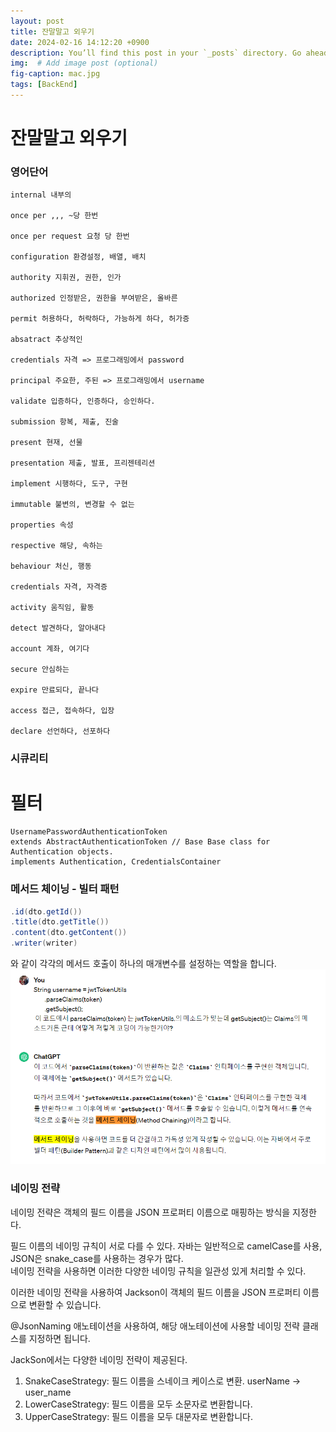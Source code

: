 ```yaml
---
layout: post
title: 잔말말고 외우기
date: 2024-02-16 14:12:20 +0900
description: You’ll find this post in your `_posts` directory. Go ahead and edit it and re-build the site to see your changes. # Add post description (optional)
img:  # Add image post (optional)
fig-caption: mac.jpg
tags: [BackEnd]
---
```

# 잔말말고 외우기

### 영어단어
```영어단어
internal 내부의

once per ,,, ~당 한번

once per request 요청 당 한번

configuration 환경설정, 배열, 배치

authority 지휘권, 권한, 인가

authorized 인정받은, 권한을 부여받은, 올바른

permit 허용하다, 허락하다, 가능하게 하다, 허가증

absatract 추상적인

credentials 자격 => 프로그래밍에서 password

principal 주요한, 주된 => 프로그래밍에서 username

validate 입증하다, 인증하다, 승인하다.

submission 항복, 제출, 진술

present 현재, 선물

presentation 제출, 발표, 프리젠테리션

implement 시행하다, 도구, 구현

immutable 불변의, 변경할 수 없는

properties 속성

respective 해당, 속하는

behaviour 처신, 행동

credentials 자격, 자격증

activity 움직임, 활동

detect 발견하다, 알아내다

account 계좌, 여기다

secure 안심하는

expire 만료되다, 끝나다

access 접근, 접속하다, 입장

declare 선언하다, 선포하다

```

### 시큐리티
 # 필터
    UsernamePasswordAuthenticationToken  
    extends AbstractAuthenticationToken // Base Base class for Authentication objects.    
    implements Authentication, CredentialsContainer



### 메서드 체이닝 - 빌터 패턴  
```java
.id(dto.getId())
.title(dto.getTitle()) 
.content(dto.getContent()) 
.writer(writer)
```
와 같이 각각의 메서드 호출이 하나의 매개변수를 설정하는 역할을 합니다.  
![alt text](../assets/img/메서드체이닝.png)


### 네이밍 전략
네이밍 전략은 객체의 필드 이름을 JSON 프로퍼티 이름으로 매핑하는 방식을 지정한다.  

필드 이름의 네이밍 규칙이 서로 다를 수 있다. 자바는 일반적으로 camelCase를 사용, JSON은 snake_case를 사용하는 경우가 많다.  
네이밍 전략을 사용하면 이러한 다양한 네이밍 규칙을 일관성 있게 처리할 수 있다. 


이러한 네이밍 전략을 사용하여 Jackson이 객체의 필드 이름을 JSON 프로퍼티 이름으로 변환할 수 있습니다. 

@JsonNaming 애노테이션을 사용하여, 해당 애노테이션에 사용할 네이밍 전략 클래스를 지정하면 됩니다.

JackSon에서는 다양한 네이밍 전략이 제공된다.
1. SnakeCaseStrategy: 필드 이름을 스네이크 케이스로 변환. userName -> user_name
2. LowerCaseStrategy: 필드 이름을 모두 소문자로 변환합니다.
3. UpperCaseStrategy: 필드 이름을 모두 대문자로 변환합니다.


